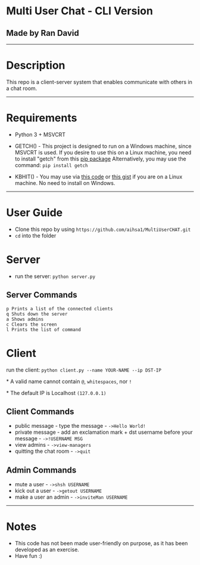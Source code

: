 # Multi User Chat - CLI Version
## Made by Ran David
----------------------------------
# Description
This repo is a client-server system that enables communicate with others in a chat room.

-----------------------------------
# Requirements
* Python 3 + MSVCRT
* GETCH() - 
This project is designed to run on a Windows machine, since MSVCRT is used.
If you desire to use this on a Linux machine, you need to install "getch" from this [pip package](https://pypi.org/project/getch/)
Alternatively, you may use the command: ```pip install getch```

* KBHIT() - 
You may use via [this code](https://www.mail-archive.com/linux-il@cs.huji.ac.il/msg66473.html) or [this gist](https://gist.github.com/michelbl/efda48b19d3e587685e3441a74457024) if you are on a Linux machine. No need to install on Windows.

-----------------------
# User Guide
* Clone this repo by using `https://github.com/aihsa1/MultiUserCHAT.git`
* `cd` into the folder

# Server
* run the server: `python server.py`
## Server Commands
```
p Prints a list of the connected clients
q Shuts down the server
a Shows admins
c Clears the screen
l Prints the list of command
```
# Client
run the client: `python client.py --name YOUR-NAME --ip DST-IP`

\* A valid name cannot contain ```@```, ```whitespaces```, nor ```!```

\* The default IP is Localhost ```(127.0.0.1)```
## Client Commands
* public message - type the message - ```->Hello World!```
* private message - add an exclamation mark + dst username before your message - ```->!USERNAME MSG```
* view admins - ```->view-managers```
* quitting the chat room - ```->quit```

## Admin Commands
* mute a user - ```->shsh USERNAME```
* kick out a user - ```->getout USERNAME```
* make a user an admin - ```->inviteMan USERNAME```


----------------------
# Notes
* This code has not been made user-friendly on purpose, as it has been developed as an exercise.
* Have fun :)
